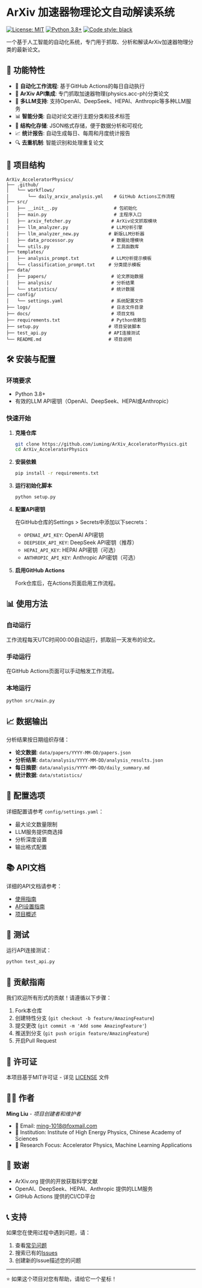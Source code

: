 # ArXiv 加速器物理论文自动解读系统

[![License: MIT](https://img.shields.io/badge/License-MIT-yellow.svg)](https://opensource.org/licenses/MIT)
[![Python 3.8+](https://img.shields.io/badge/python-3.8+-blue.svg)](https://www.python.org/downloads/)
[![Code style: black](https://img.shields.io/badge/code%20style-black-000000.svg)](https://github.com/psf/black)

一个基于人工智能的自动化系统，专门用于抓取、分析和解读ArXiv加速器物理分类的最新论文。

## 🚀 功能特性

- 🤖 **自动化工作流程**: 基于GitHub Actions的每日自动执行
- 📄 **ArXiv API集成**: 专门抓取加速器物理(physics.acc-ph)分类论文
- 🧠 **多LLM支持**: 支持OpenAI、DeepSeek、HEPAI、Anthropic等多种LLM服务
- 📊 **智能分类**: 自动对论文进行主题分类和技术标签
- 💾 **结构化存储**: JSON格式存储，便于数据分析和可视化
- 📈 **统计报告**: 自动生成每日、每周和月度统计报告
- 🔍 **去重机制**: 智能识别和处理重复论文

## 📁 项目结构

```
ArXiv_AcceleratorPhysics/
├── .github/
│   └── workflows/
│       └── daily_arxiv_analysis.yml    # GitHub Actions工作流程
├── src/
│   ├── __init__.py                     # 包初始化
│   ├── main.py                         # 主程序入口
│   ├── arxiv_fetcher.py               # ArXiv论文抓取模块
│   ├── llm_analyzer.py                # LLM分析引擎
│   ├── llm_analyzer_new.py           # 新版LLM分析器
│   ├── data_processor.py              # 数据处理模块
│   └── utils.py                       # 工具函数库
├── templates/
│   ├── analysis_prompt.txt            # LLM分析提示模板
│   └── classification_prompt.txt     # 分类提示模板
├── data/
│   ├── papers/                        # 论文原始数据
│   ├── analysis/                      # 分析结果
│   └── statistics/                    # 统计数据
├── config/
│   └── settings.yaml                  # 系统配置文件
├── logs/                              # 日志文件目录
├── docs/                              # 项目文档
├── requirements.txt                   # Python依赖包
├── setup.py                          # 项目安装脚本
├── test_api.py                       # API连接测试
└── README.md                         # 项目说明
```

## 🛠️ 安装与配置

### 环境要求

- Python 3.8+
- 有效的LLM API密钥（OpenAI、DeepSeek、HEPAI或Anthropic）

### 快速开始

1. **克隆仓库**
   ```bash
   git clone https://github.com/iuming/ArXiv_AcceleratorPhysics.git
   cd ArXiv_AcceleratorPhysics
   ```

2. **安装依赖**
   ```bash
   pip install -r requirements.txt
   ```

3. **运行初始化脚本**
   ```bash
   python setup.py
   ```

4. **配置API密钥**
   
   在GitHub仓库的Settings > Secrets中添加以下secrets：
   - `OPENAI_API_KEY`: OpenAI API密钥
   - `DEEPSEEK_API_KEY`: DeepSeek API密钥（推荐）
   - `HEPAI_API_KEY`: HEPAI API密钥（可选）
   - `ANTHROPIC_API_KEY`: Anthropic API密钥（可选）

5. **启用GitHub Actions**
   
   Fork仓库后，在Actions页面启用工作流程。

## 📊 使用方法

### 自动运行
工作流程每天UTC时间00:00自动运行，抓取前一天发布的论文。

### 手动运行
在GitHub Actions页面可以手动触发工作流程。

### 本地运行
```bash
python src/main.py
```

## 📈 数据输出

分析结果按日期组织存储：

- **论文数据**: `data/papers/YYYY-MM-DD/papers.json`
- **分析结果**: `data/analysis/YYYY-MM-DD/analysis_results.json`
- **每日摘要**: `data/analysis/YYYY-MM-DD/daily_summary.md`
- **统计数据**: `data/statistics/`

## 🔧 配置选项

详细配置请参考 `config/settings.yaml`：

- 最大论文数量限制
- LLM服务提供商选择
- 分析深度设置
- 输出格式配置

## 📚 API文档

详细的API文档请参考：
- [使用指南](USAGE.md)
- [API设置指南](API_SETUP_GUIDE.md)
- [项目概述](PROJECT_SUMMARY.md)

## 🧪 测试

运行API连接测试：
```bash
python test_api.py
```

## 🤝 贡献指南

我们欢迎所有形式的贡献！请遵循以下步骤：

1. Fork本仓库
2. 创建特性分支 (`git checkout -b feature/AmazingFeature`)
3. 提交更改 (`git commit -m 'Add some AmazingFeature'`)
4. 推送到分支 (`git push origin feature/AmazingFeature`)
5. 开启Pull Request

## 📄 许可证

本项目基于MIT许可证 - 详见 [LICENSE](LICENSE) 文件

## 👨‍💻 作者

**Ming Liu** - *项目创建者和维护者*

- 📧 Email: ming-1018@foxmail.com
- 🏢 Institution: Institute of High Energy Physics, Chinese Academy of Sciences
- 🔬 Research Focus: Accelerator Physics, Machine Learning Applications

## 🙏 致谢

- ArXiv.org 提供的开放获取科学文献
- OpenAI、DeepSeek、HEPAI、Anthropic 提供的LLM服务
- GitHub Actions 提供的CI/CD平台

## 📞 支持

如果您在使用过程中遇到问题，请：

1. 查看[常见问题](docs/FAQ.md)
2. 搜索已有的[Issues](https://github.com/iuming/ArXiv_AcceleratorPhysics/issues)
3. 创建新的Issue描述您的问题

---

⭐ 如果这个项目对您有帮助，请给它一个星标！
